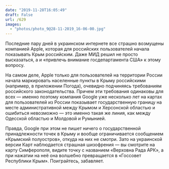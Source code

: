 ```yaml
---
date: "2019-11-28T16:05:49"
draft: False
url: /629
images:
  - "photos/photo_9@28-11-2019_16-06-00.jpg"
---
```


Последние пару дней в украинском интернете все страшно возмущены компанией Apple, которая для российских пользователей начала показывать Крым российским. Даже МИД решил не просто высказаться, а и «привлечь внимание госдепартамента США» к этому вопросу.

На самом деле, Apple только для пользователей на территории России начала маркировать населенные пункты в Крыму российскими (например, в приложении Погода), очевидно подчиняясь требованиям российского законодательства. Причем эти требования одинаковы для всех — именно поэтому компания Google уже несколько лет на картах для пользователей из России показывает государственную границу на месте административной между Крымом и Херсонской областью и ошибиться невозможно — это именно такая же линия, как между Одесской областью и Молдовой и Румынией.

Правда, Google при этом не пишет ничего о государственной принадлежности точек в Крыму и вообще ограничивается сообщением «Крымский полуостров», откуда на них не смотри. Зато на украинской версии Карт наблюдается страшная шизофрения — вы смотрите на карту Симферополя, видите точку с названием «Верховна Рада АРК», а при нажатии на неё она волшебно превращается в «Госсовет Республики Крым». Поиграйтесь, забавляет.
